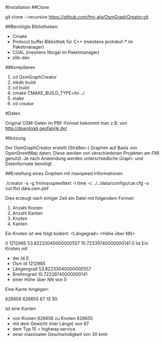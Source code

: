 
#Installation
##Clone

git clone --recursive https://github.com/fmi-alg/OsmGraphCreator.git

##Benötigte Bibliotheken:

- Cmake
- Protocol buffer Bibliothek für C++ (meistens protobuf-* im Paketmanager)
- CGAL (meistens libcgal im Paketmanager)
- zlib-dev

##Kompilieren

1. cd OsmGraphCreator
2. mkdir build
3. cd build
4. cmake CMAKE_BUILD_TYPE=lto ../
5. make
6. cd creator



#Daten

Original OSM-Daten im PBF-Format bekommt man z.B. von
http://download.geofabrik.de/

#Nutzung

Der OsmGraphCreator erstellt (Straßen-) Graphen auf Basis von OpenStreetMap daten.
Diese werden von verschiedenen Projekten am FMI genutzt.
Je nach Anwendung werden unterschiedliche Graph- und Datenformate benötigt.

##Erstellung eines Graphen mit maxspeed Informationen

./creator -s -g fmimaxspeedtext -t time -c ../../data/configs/car.cfg -o out.ftxt data.osm.pbf

Dies erzeugt nach einiger Zeit ein Datei mit folgendem Format:
1. Anzahl Knoten
2. Anzahl Kanten
3. Knoten
4. Kanten

Ein Knoten ist wie folgt kodiert:
<Knoten ID> <OSM ID> <Längegrad> <Breitengrad> <Höhe über NN>

0 1212985 53.82233040000000557 10.72339740000000141 0
Ist Ein Knoten mit
- der Id 0
- Osm Id 1212985
- Längengrad 53.82233040000000557
- Breitengrad 10.72339740000000141
- einer Höhe über NN von 0

Eine Kante hingegen:
<Startknoten ID> <Endknoten ID> <Gewicht> <Typ> <Maximal erlaubte Geschwindigkeit>

626656 626655 67 15 30

Ist eine Kanten
- von Knoten 626656 zu Knoten 626655
- mit dem Gewicht (hier Länge) von 67
- dem Typ 15 = highway:service
- einer maximalen Geschwindigkeit von 30 kmh